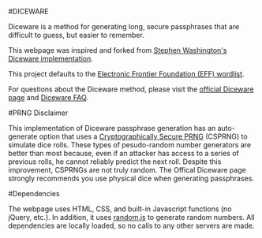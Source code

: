 #DICEWARE

Diceware is a method for generating long, secure passphrases that are difficult to guess, but easier to remember.

This webpage was inspired and forked from [Stephen Washington's Diceware implementation](http://stephenwashington/diceware).

This project defaults to the [Electronic Frontier Foundation (EFF) wordlist](https://www.eff.org/deeplinks/2016/07/new-wordlists-random-passphrases).

For questions about the Diceware method, please visit the [official Diceware page](http://diceware.com) and [Diceware FAQ](http://world.std.com/%7Ereinhold/dicewarefaq.html).

#PRNG Disclaimer

This implementation of Diceware passphrase generation has an auto-generate option that uses a [Cryptographically Secure PRNG](https://en.wikipedia.org/wiki/Cryptographically_secure_pseudorandom_number_generator) (CSPRNG) to simulate dice rolls. These types of pesudo-random number generators are better than most because, even if an attacker has access to a series of previous rolls, he cannot reliably predict the next roll. Despite this improvement, CSPRNGs are not truly random. The Offical Diceware page strongly recommends you use physical dice when generating passphrases.

#Dependencies

The webpage uses HTML, CSS, and built-in Javascript functions (no jQuery, etc.). In addition, it uses [random.js](https://github.com/ckknight/random-js) to generate random numbers. All dependencies are locally loaded, so no calls to any other servers are made.
